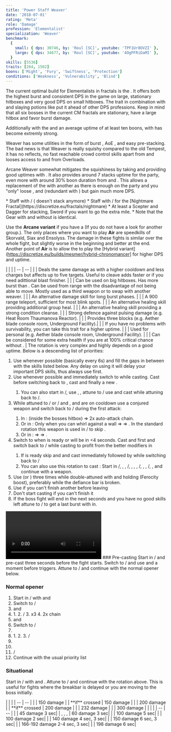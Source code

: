 ```yaml
---
title: 'Power Staff Weaver'
date: '2018-07-01'
rating: 'Meta'
role: 'Damage'
profession: 'Elementalist'
specialization: 'Weaver'
benchmark:
  {
    small: { dps: 30746, by: 'Roul [SC]', youtube: 'TPF1Ur8OVZI' },
    large: { dps: 34677, by: 'Roul [SC]', youtube: '4OgPFRiDaMI' },
  }
skills: [5536]
traits: [264, 1502]
boons: ['Might', 'Fury', 'Swiftness', 'Protection']
conditions: ['Weakness', 'Vulnerability', 'Blind']
---
```


The current optimal build for Elementalists in fractals is the <Specialization prefix="power" name="weaver"/>. It offers both the highest burst and consistent DPS in the game on large, stationary hitboxes and very good DPS on small hitboxes. The trait <Trait id="1502"/> in combination with <Item id="24868"/> and slaying potions like <Item id="50082"/> put it ahead of other DPS professions. Keep in mind that all six bosses in the current CM fractals are stationary, have a large hitbox and favor burst damage.

Additionally with the <Specialization name="chronomancer" prefix="boon"/> and an average uptime of at least ten boons, <Specialization name="weaver" prefix="arcane"/> with <Trait id="1511"/> has become extremly strong.

Weaver has some utilities in the form of burst <Condition name="vulnerability"/>, AoE <Condition name="blind"/>, <Skill id="5536"/> and easy <Boon name="might"/> pre-stacking. The bad news is that Weaver is really squishy compared to the old Tempest, it has no reflects, no fast reachable crowd control skills apart from <Skill id="5733"/> and looses access to <Boon name="stability"/> and <Boon name="protection"/> from Overloads.

Arcane Weaver somewhat mitigates the squishiness by taking <Trait id="257"/> and providing good <Boon name="protection"/> uptimes with <Trait id="264"/>. It also provides around 7 stacks <Boon name="might"/> uptime for the party, even more with around 30% boon duration from <Item id="79722"/> and <Trait id="2004"/>. This allows a replacement of the <Specialization name="druid"/> with another <Specialization name="weaver"/> as there is enough <Boon name="might"/> on the party and you "only" loose <Skill id="31582" profession="ranger"/>, <Skill id="12497" profession="ranger"/> and <Trait id="1016" profession="ranger"/> (redundant with <Trait id="2177"/>) but gain much more DPS.

<Divider text="Equipment"/>

<Grid>
<GridItem sm="4">
<Armor weight="Light" helmAffix="Berserker" helmRune="Scholar" shouldersAffix="Berserker" shouldersRune="Scholar" coatAffix="Berserker" coatRune="Scholar" glovesAffix="Berserker" glovesRune="Scholar" leggingsAffix="Berserker" leggingsRune="Scholar" bootsAffix="Berserker" bootsRune="Scholar"/>
</GridItem>

<GridItem sm="4">
<Weapons weapon1MainType="Staff" weapon1MainAffix="Berserker" weapon1MainSigil1="Force" weapon1MainSigil2="Impact"/>

<Card title="Swap Weapons">
* Staff with <Item id="36053" disableText/> / <Item id="24615" disableText/> (<Item id="36054"/> doesn't stack anymore)
* Staff with <Item id="24658" disableText/> / <Item id="24868" disableText/> for the [Nightmare Fractal](https://discretize.eu/fractals/nightmare)
* At least a Scepter and Dagger for <Boon name="might"/> stacking, Sword if you want to go the extra mile.
* Note that the Gear with and without <Trait id="1016" profession="ranger"/> is identical.
</Card>
</GridItem>

<GridItem sm="4">
<BackAndTrinkets backItemAffix="Berserker" accessory1Affix="Berserker" accessory2Affix="Berserker" amuletAffix="Berserker" ring1Affix="Berserker" ring2Affix="Berserker"/>

<Consumables food="Bowl of Sweet and Spicy Butternut Squash Soup" utility="Tin of Fruitcake" infusion="Mighty +9 Agony Infusion"/>
</GridItem>
</Grid>

<Divider text="Build"/>

<Grid>
<GridItem sm="7">
<Traits title="Standard Arcane Variant" traits1="Fire" traits1Selected="Burning Precision,Pyromancer\u0027s Training,Persisting Flames" traits2Id="37" traits2="Arcane" traits2SelectedIds="253,257,1511" traits3Id="56" traits3="Weaver" traits3SelectedIds="2177,2061,2131"/>

Use the **Arcane variant** if you have a <Specialization name="chronomancer" prefix="boon"/> (If you do not have a <Specialization name="chronomancer" prefix="boon"/> look for another group.). The only places where you want to play **Air** <Specialization name="weaver"/> are speedkills of Skorvald, Siax and Ensolyss. The damage in these fights is similar over the whole fight, but slightly worse in the beginning and better at the end. Another point of **Air** is to allow the <Specialization name="mesmer"/> to play the [Hybrid variant](https://discretize.eu/builds/mesmer/hybrid-chronomancer] for higher DPS and <Boon name="alacrity"/> uptime.

<Traits title="Air Variant" traits1Id="41" traits1="Air" traits1SelectedIds="232,1502,226"/>

</GridItem>

<GridItem sm="5">
<Skills heal="Glyph of Elemental Harmony" utility1="Glyph of Storms" utility2="Conjure Lightning Hammer" utility3="Arcane Blast" elite="Conjure Fiery Greatsword"/>

<Card title="Situational">
| | |
| -- | -- |
| <Skill id="5638" size="big" disableText/> | Deals the same damage as <Skill id="5539"/> with a higher cooldown and less charges but affects up to five targets. Useful to cleave adds faster or if you need adittional blast finisher. |
| <Skill id="5567" size="big" disableText/> | Can be used on big hitboxes. Has more burst than  <Skill id="5624"/>. Can be used from range with the disadvantage of not being able to move. Mostly used as a third weapon or to swap with another weaver. |
| <Skill id="40183" size="big" disableText/> | An alternative damage skill for long burst phases. | 
| <Skill id="5536" size="big" disableText/> | A 900 range teleport, sufficient for most blink spots. |
| <Skill id="44239" size="big" disableText/> | An alternative healing skill providing additional group heal. | 
| <Skill id="5507" size="big" disableText/> | An alternative healing skill providing a strong condition cleanse. | 
| <Skill id="44926" size="big" disableText/> | Strong defence against pulsing damage (e.g. Heat Room Thaumanova Reactor).  |
| <Skill id="5641" size="big" disableText/> | Provides three blocks (e.g. Aether blade console room, Underground Facility).|
| <Trait id="1673" size="big" disableText/> | If you have no problems with survivability, you can take this trait for a higher <Boon name="retaliation"/> uptime. |
| <Skill id="5639" size="big" disableText/> | Used for personal <Boon name="stability"/> (e.g. Aether blade console room, Underground Facility). |
| <Trait id="2115" size="big" disableText/> | Can be considered for some extra health if you are at 100% critical chance without <Trait id="2177"/>. |
</Card>
</GridItem>
</Grid>

<Divider text="Details"/>

<Grid>
<GridItem sm="6">
<Card title="Skill priority">
The rotation is very complex and highly depends on a good <Boon name="alacrity"/> uptime. Below is a descending list of priorities:

1.  Use <Skill id="5548"/> whenever possible (basically every 6s) and fill the gaps in between with the skills listed below. Any delay on using it will delay your important DPS skills, thus always use <Skill id="5548"/> first.
2.  Use <Skill id="5501"/> whenever possible and immediately switch to <Skill id="5495" disableText/> while casting. Cast <Skill id="5528"/> before switching back to <Skill id="5492" disableText/>, cast <Skill id="43762"/> and finally a new <Skill id="5548"/>.
    1. You can also start in <Skill id="5492" disableText/>/<Skill id="5492" disableText/>, use <Skill id="5548"/>, <Skill id="5679"/>, attune to <Skill id="5495" disableText/>/<Skill id="5492" disableText/> use <Skill id="5528"/> and cast <Skill id="5501"/> while attuning back to <Skill id="5492" disableText/>/<Skill id="5495" disableText/>.
3.  While attuned to <Skill id="5492" disableText/>/<Skill id="5495" disableText/> or <Skill id="5492" disableText/>/<Skill id="5494" disableText/> and <Skill id="5548"/>, <Skill id="41125"/> and <Skill id="43762"/> are on cooldown use a conjured weapon and switch back to <Skill id="5492" disableText/>/<Skill id="5492" disableText/> during the first attack:
    1. In <Skill id="5624"/>: <Skill id="5725"/> (inside the bosses hitbox) => 2x auto-attack chain.
    2. Or in <Skill id="5516"/>: Only when you can whirl against a wall <Skill id="5697"/> => <Skill id="5517"/> => <Skill id="5531"/>. In the standard rotation this weapon is used in <Skill id="5495" disableText/>/<Skill id="5492" disableText/> to skip <Skill id="5519" disableText/>.
    3. Or in <Skill id="5567"/>: <Skill id="5568"/> => <Skill id="5723"/> => <Skill id="5720"/>.
4.  Switch to <Skill id="5494" disableText/> when <Skill id="5737"/> is ready or will be in <4 seconds. Cast <Skill id="41125"/> and <Skill id="5552"/> first and switch back to <Skill id="5492" disableText/>/<Skill id="5494" disableText/> while casting <Skill id="5737"/> to profit from the better modifiers in <Skill id="5492"/>
    1. If <Skill id="5501"/> is ready skip <Skill id="41125"/> and <Skill id="5552"/> and cast <Skill id="5737"/> immediately followed by <Skill id="5501"/> while switching back to <Skill id="5492" disableText/>/<Skill id="5492" disableText/>
    2. You can also use this rotation to cast <Skill id="5737"/>: Start in <Skill id="5492" disableText/>/<Skill id="5492" disableText/>, <Skill id="5548" disableText/>, <Skill id="5679" disableText/>, <Skill id="5495" disableText/>/<Skill id="5492" disableText/>, <Skill id="5528" disableText/>,<Skill id="43762" disableText/> , <Skill id="5501" disableText/>, <Skill id="5494" disableText/>/<Skill id="5495" disableText/>, <Skill id="42321" disableText/>, <Skill id="5737" disableText/>, <Skill id="5492" disableText/>/<Skill id="5494" disableText/>, <Skill id="5548" disableText/>, <Skill id="41125" disableText/> and continue with a weapon.
5.  Use <Skill id="5539"/> (or <Skill id="5638"/>) three times while double-attuned with <Trait id="2131"/> and holding <Skill id="5624"/> (Ferocity boost), preferably while the defiance bar is broken.
6.  Use <Skill id="5679"/> if you can't finish another <Skill id="5491"/> before leaving <Skill id="5492" disableText/>
7.  Don't start casting <Skill id="5491"/> if you can't finish it
8.  If the boss fight will end in the next seconds and you have no good skills left attune to <Skill id="5494" disableText/>/<Skill id="5492" disableText/> to get a last burst with <Skill id="41125"/> in.

</Card>

<Video youtube="4OgPFRiDaMI" title="Huge Hitbox: 34.5k DPS by Roul [SC]"/>
</GridItem>

<GridItem sm="6">
<Card title="Opener">
### Pre-casting
Start in <Skill id="5495" disableText/>/<Skill id="5492" disableText/> and pre-cast <Skill id="5528"/> three seconds before the fight starts. Switch to <Skill id="5492" disableText/>/<Skill id="5495" disableText/> and use <Skill id="5548"/> and <Skill id="43762"/> a moment before <Skill id="5528"/> triggers. Attune to <Skill id="5494" disableText/>/<Skill id="5492" disableText/> and continue with the normal opener below.

### Normal opener

1. Start in <Skill id="5494" disableText/>/<Skill id="5492" disableText/> with <Skill id="5737"/> and <Skill id="5501"/>
2. Switch to <Skill id="5492" disableText/>/<Skill id="5494" disableText/>
3. <Skill id="5548"/> and <Skill id="41125"/>
4. <Skill id="5624"/>
   1. <Skill id="5725"/>
   2. <Skill id="5492" disableText/>/<Skill id="5492" disableText/>
   3. <Skill id="5539"/> x3
   4. 2x <Skill id="5726"/> chain
5. <Skill id="5548"/> and <Skill id="5679"/>
6. Switch to <Skill id="5495" disableText/>/<Skill id="5492" disableText/>
7. <Skill id="5528"/>
8. <Skill id="5516"/>
   1. <Skill id="5517"/>
   2. <Skill id="5531"/>
   3. <Skill id="5492" disableText/>/<Skill id="5495" disableText/>
9. <Skill id="5548"/>
10. <Skill id="43762"/>
11. <Skill id="5492" disableText/>/<Skill id="5492" disableText/>
12. Continue with the usual priority list

### Situational

Start in <Skill id="5492" disableText/>/<Skill id="5495" disableText/> with <Skill id="5548"/> and <Skill id="43762"/>. Attune to <Skill id="5494" disableText/>/<Skill id="5492" disableText/> and continue with the rotation above. This is useful for fights where the breakbar is delayed or you are moving to the boss initially.
</Card>

<Card title="Hard CC skills">
| | |
| -- | -- |
| <Skill id="5553"/> | 150 damage |
| <Skill id="5683"/> **if** crossed | 150 damage |
| <Skill id="42321"/> | 200 damage |
| <Skill id="5671"/> **if** crossed | 200 damage |
| <Skill id="5733"/> | 232 damage |
| <Skill id="5721"/> | 300 damage |
</Card>

<Card title="Soft CC skills">
| | |
| -- | -- |
| <Skill id="5528"/> | 45 damage <Condition name="crippled"/> 3 sec|
| <Skill id="5519"/>, <Skill id="41125"/>, <Skill id="43762"/>, <Skill id="42321"/> | 60 damage <Condition name="weakness"/> 3 sec|
| <Skill id="5552"/> | 100 damage <Condition name="blind"/> 5 sec|
| <Skill id="5686"/> | 100 damage <Condition name="Immobile"/> 2 sec|
| <Skill id="40332"/> | 140 damage <Condition name="blind"/> 4 sec, <Condition name="weakness"/> 3 sec|
| <Skill id="44550"/> | 150 damage <Condition name="crippled"/> 6 sec, <Condition name="weakness"/> 3 sec|
| <Skill id="41184"/> | 166-192 damage <Condition name="chilled"/> 2-4 sec, <Condition name="weakness"/> 3 sec|
| <Skill id="5515"/> | 198 damage <Condition name="chilled"/> 6 sec|
</Card>
</GridItem>
</Grid>
